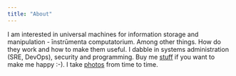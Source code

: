 ```yaml
---
title: "About"
---
```


I am interested in universal machines for information storage and manipulation - īnstrūmenta computatorium. Among other things. How do they work and how to make them useful. I dabble in systems administration (SRE, DevOps), security and programming. Buy me [stuff](https://amzn.com/w/23WE353M6O53S) if you want to make me happy :-). I take [photos](https://www.flickr.com/photos/jozrei) from time to time.
